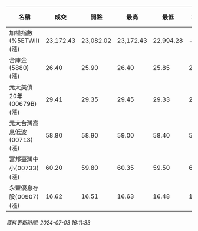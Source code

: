 | 名稱 | 成交 | 開盤 | 最高 | 最低 | 均價 | 成交金額(億) | 昨收 | 漲跌幅 | 漲跌 | 總量 | 昨量 | 振幅 |
| -------- | -------- | -------- | -------- |-------- | -------- | -------- |-------- |-------- |-------- | -------- | -------- |-------- |
|加權指數(%5ETWII) (漲)|23,172.43|23,082.02|23,172.43|22,994.28|-|4,977.47|22,879.37|1.28%|293.06|10,972,483|0|0.78%|
|合庫金(5880) (漲)|26.40|25.90|26.40|25.85|26.16|5.25|25.80|2.33%|0.60|20,076|11,827|2.13%|
|元大美債20年(00679B) (漲)|29.41|29.35|29.45|29.33|29.38|16.94|29.32|0.31%|0.09|57,636|95,411|0.41%|
|元大台灣高息低波(00713) (漲)|58.80|58.90|59.00|58.40|58.63|6.99|58.50|0.51%|0.30|11,925|8,206|1.03%|
|富邦臺灣中小(00733) (漲)|60.20|59.80|60.35|59.50|60.08|1.09|59.40|1.35%|0.80|1,806|1,697|1.43%|
|永豐優息存股(00907) (漲)|16.62|16.51|16.63|16.48|16.55|0.484|16.40|1.34%|0.22|2,922|3,118|0.91%|
###### 資料更新時間: 2024-07-03 16:11:33